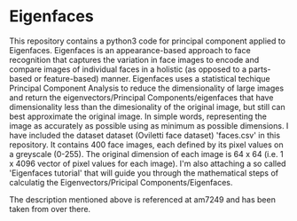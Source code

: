 # Eigenfaces

This repository contains a python3 code for principal component applied to Eigenfaces. Eigenfaces is an appearance-based approach to face recognition that captures the variation in face images to encode and compare images of individual faces in a holistic (as opposed to a parts-based or feature-based) manner. Eigenfaces uses a statistical techique Principal Component Analysis to reduce the dimensionality of large images and return the eigenvectors/Principal Components/eigenfaces that have dimensionality less than the dimesionality of the original image, but still can best approximate the original image. In simple words, representing the image as accurately as possible using as minimum as possible dimensions. I have included the dataset  dataset (Oviletti face dataset) 'faces.csv' in this repository. It contains 400 face images, each defined by its pixel values on a greyscale (0-255). The original dimension of each image is 64 x 64 (i.e. 1 x 4096 vector of pixel values for each image). I'm also attaching a so called 'Eigenfaces tutorial' that will guide you through the mathematical steps of calculatig the Eigenvectors/Pricipal Components/Eigenfaces.

The description mentioned above is referenced at am7249 and has been taken from over there.
